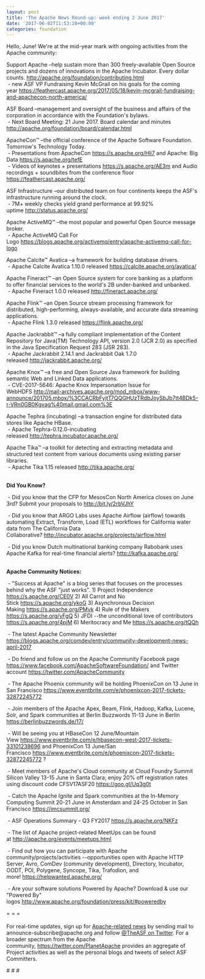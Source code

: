 ```yaml
---
layout: post
title: 'The Apache News Round-up: week ending 2 June 2017'
date: '2017-06-02T11:53:20+00:00'
categories: foundation
---
```

<p>Hello, June! We're at the mid-year mark with ongoing activities from the Apache community:</p> 
  <p>Support Apache&nbsp;–help sustain more than 300 freely-available Open Source projects and dozens of innovations in the Apache Incubator. Every dollar counts. <a href="http://apache.org/foundation/contributing.html">http://apache.org/foundation/contributing.html</a><br />&nbsp;- new ASF VP Fundraising Kevin McGrail on his goals for the coming year&nbsp;<a href="https://feathercast.apache.org/2017/05/18/kevin-mcgrail-fundraising-and-apachecon-north-america/">https://feathercast.apache.org/2017/05/18/kevin-mcgrail-fundraising-and-apachecon-north-america/</a></p> 
  <div> 
    <p>ASF Board –management and oversight of the business and affairs of the corporation in accordance with the Foundation's bylaws.<br />&nbsp;- Next Board Meeting: 21 June 2017. Board calendar and minutes <a href="http://apache.org/foundation/board/calendar.html">http://apache.org/foundation/board/calendar.html</a></p> 
    <p><a href="http://apache.org/foundation/board/calendar.html"></a>ApacheCon™ –the official conference of the Apache Software Foundation. Tomorrow's Technology Today.<br />&nbsp;- Presentations from ApacheCon&nbsp;<a href="https://s.apache.org/Hli7">https://s.apache.org/Hli7</a>&nbsp;and Apache: Big Data&nbsp;<a href="https://s.apache.org/tefE">https://s.apache.org/tefE</a><br />&nbsp;- Videos of keynotes + presentations <a href="https://s.apache.org/AE3m">https://s.apache.org/AE3m</a>&nbsp;and&nbsp;Audio recordings + soundbites from the conference floor <a href="https://feathercast.apache.org/">https://feathercast.apache.org/</a></p> 
    <p>ASF Infrastructure –our distributed team on four continents keeps the ASF's infrastructure running around the clock.<br />&nbsp;- 7M+ weekly checks yield grand performance at 99.92% uptime&nbsp;<a href="http://status.apache.org/">http://status.apache.org/</a></p> 
  </div> 
  <div> 
    <p>Apache ActiveMQ™ –the most popular and powerful Open Source message broker.<br />&nbsp;- Apache ActiveMQ Call For Logo&nbsp;<a href="https://blogs.apache.org/activemq/entry/apache-activemq-call-for-logo">https://blogs.apache.org/activemq/entry/apache-activemq-call-for-logo</a> </p> 
    <p>Apache Calcite™ Avatica –a framework for building database drivers.<br />&nbsp;- Apache Calcite Avatica 1.10.0 released&nbsp;<a href="https://calcite.apache.org/avatica/">https://calcite.apache.org/avatica/</a></p> 
    <p>Apache Fineract™ –an Open Source system for core banking as a platform to offer financial services to the world's 2B under-banked and unbanked.<br />&nbsp;-&nbsp;Apache Fineract 1.0.0 released&nbsp;<a href="http://fineract.apache.org/">http://fineract.apache.org/</a></p> 
    <p>Apache Flink™ –an Open Source stream processing framework for distributed, high-performing, always-available, and accurate data streaming applications.<br />&nbsp;- Apache Flink 1.3.0 released&nbsp;<a href="https://flink.apache.org/">https://flink.apache.org/</a></p> 
    <p>Apache Jackrabbit™ –a fully compliant implementation of the Content Repository for Java(TM) Technology API, version 2.0 (JCR 2.0) as specified in the Java Specification Request 283 (JSR 283).<br />&nbsp;- Apache Jackrabbit 2.14.1 and Jackrabbit Oak 1.7.0 released&nbsp;<a href="http://jackrabbit.apache.org/">http://jackrabbit.apache.org/</a></p> 
    <p>Apache Knox™ –a free and Open Source Java framework for building semantic Web and Linked Data applications.<br />&nbsp;- CVE-2017-5646: Apache Knox Impersonation Issue for WebHDFS&nbsp;<a href="http://mail-archives.apache.org/mod_mbox/www-announce/201705.mbox/%3CCACRbFyjtT7QQGHUzTRdbJoySbJb7tt4BDk5-r-VRn0GB0Kgvag%40mail.gmail.com%3E">http://mail-archives.apache.org/mod_mbox/www-announce/201705.mbox/%3CCACRbFyjtT7QQGHUzTRdbJoySbJb7tt4BDk5-r-VRn0GB0Kgvag%40mail.gmail.com%3E</a></p> 
    <p>Apache Tephra (incubating)&nbsp;–a transaction engine for distributed data stores like Apache HBase.<br />&nbsp;- Apache Tephra-0.12.0-incubating released&nbsp;<a href="http://tephra.incubator.apache.org/">http://tephra.incubator.apache.org/</a></p> 
    <p>Apache Tika™ –a toolkit for detecting and extracting metadata and structured text content from various documents using existing parser libraries.<br />&nbsp;- Apache Tika 1.15 released <a href="http://tika.apache.org/">http://tika.apache.org/</a></p> 
    <p><br /><strong>Did You Know?</strong></p> 
    <p><strong></strong>&nbsp;- Did you know that the CFP for MesosCon North America closes on June 3rd? Submit your proposals to <a href="http://bit.ly/2rbVJhY">http://bit.ly/2rbVJhY</a></p> 
    <p>&nbsp;- Did you know that ARGO Labs uses Apache Airflow (airflow) towards automating Extract, Transform, Load (ETL) workflows for California water data from The California Data Collaborative?&nbsp;<a href="http://incubator.apache.org/projects/airflow.html">http://incubator.apache.org/projects/airflow.html</a></p> 
    <p>&nbsp;- Did you know Dutch multinational banking company&nbsp;Rabobank uses Apache Kafka for real-time financial alerts?&nbsp;<a href="http://kafka.apache.org/">http://kafka.apache.org/</a><br /><br /></p> 
  </div> 
  <div> 
    <p><strong>Apache Community Notices:</strong></p> 
  </div> 
  <div> 
    <p>&nbsp;- &quot;Success at Apache&quot; is a blog series that focuses on the processes behind why the ASF &quot;just works&quot;. 1) Project Independence <a href="https://s.apache.org/CE0V">https://s.apache.org/CE0V</a>&nbsp;2) All Carrot and No Stick&nbsp;<a href="https://s.apache.org/ykoG">https://s.apache.org/ykoG</a>&nbsp;3)&nbsp;Asynchronous Decision Making&nbsp;<a href="https://s.apache.org/PMvk">https://s.apache.org/PMvk</a>&nbsp;4)&nbsp;Rule of the Makers <a href="https://s.apache.org/yFgQ">https://s.apache.org/yFgQ</a>&nbsp;5) JFDI --the unconditional love of contributors <a href="https://s.apache.org/4pjM">https://s.apache.org/4pjM</a>&nbsp;6) Meritocracy and Me&nbsp;<a href="https://s.apache.org/tQQh">https://s.apache.org/tQQh</a></p> 
    <p>&nbsp;- The latest Apache Community Newsletter <a href="https://blogs.apache.org/comdev/entry/community-development-news-april-2017">https://blogs.apache.org/comdev/entry/community-development-news-april-2017</a></p> 
    <p>&nbsp;- Do friend and follow us on the Apache Community Facebook page <a href="https://www.facebook.com/ApacheSoftwareFoundation/">https://www.facebook.com/ApacheSoftwareFoundation/</a>&nbsp;and Twitter account <a href="https://twitter.com/ApacheCommunity">https://twitter.com/ApacheCommunity</a></p> 
    <p>&nbsp;- The Apache Phoenix community will be holding PhoenixCon on 13 June in San Francisco&nbsp;<a href="https://www.eventbrite.com/e/phoenixcon-2017-tickets-32872245772">https://www.eventbrite.com/e/phoenixcon-2017-tickets-32872245772</a></p> 
    <p>&nbsp;- Join members of the Apache Apex, Beam, Flink, Hadoop, Kafka, Lucene, Solr, and Spark communities at Berlin Buzzwords 11-13 June in Berlin <a href="https://berlinbuzzwords.de/17/">https://berlinbuzzwords.de/17/</a></p> 
    <p>&nbsp;- Will be seeing you at HBaseCon 12 June/Mountain View&nbsp;<a href="https://www.eventbrite.com/e/hbasecon-west-2017-tickets-33101238696">https://www.eventbrite.com/e/hbasecon-west-2017-tickets-33101238696</a> and PhoenixCon 13 June/San Francisco&nbsp;<a href="https://www.eventbrite.com/e/phoenixcon-2017-tickets-32872245772">https://www.eventbrite.com/e/phoenixcon-2017-tickets-32872245772</a> ?</p> 
    <p>&nbsp;- Meet members of Apache's Cloud community at Cloud Foundry Summit Silicon Valley 13-15 June in Santa Clara; enjoy 20% off registration rates using discount code CFSV17ASF20&nbsp;<a href="https://goo.gl/Uq3g0t">https://goo.gl/Uq3g0t</a></p> 
    <p>&nbsp;- Catch the Apache Ignite and Spark communities at the In-Memory Computing Summit 20-21 June in Amsterdam and 24-25 October in San Francisco&nbsp;<a href="https://imcsummit.org/">https://imcsummit.org/</a></p> 
    <p>&nbsp;- ASF Operations Summary - Q3 FY2017&nbsp;<a href="https://s.apache.org/NKFz">https://s.apache.org/NKFz</a></p> 
    <div> 
      <p>&nbsp;- The list of Apache project-related MeetUps can be found at&nbsp;<a href="http://apache.org/events/meetups.html">http://apache.org/events/meetups.html</a></p> 
      <p>&nbsp;- Find out how you can participate with Apache community/projects/activities --opportunities open with&nbsp;Apache HTTP Server,&nbsp;Avro, ComDev (community development), Directory, Incubator, OODT, POI, Polygene, Syncope, Tika, Trafodion, and more!&nbsp;<a href="https://helpwanted.apache.org/">https://helpwanted.apache.org/</a></p> 
    </div> 
    <p>&nbsp;- Are your software solutions Powered by Apache? Download &amp; use our &quot;Powered By&quot; logos&nbsp;<a href="http://www.apache.org/foundation/press/kit/#poweredby">http://www.apache.org/foundation/press/kit/#poweredby</a></p> 
    <div>= = =</div> 
    <div><br /></div> 
    <div>For real-time updates, sign up for <a href="http://apache.org/foundation/mailinglists.html#foundation-announce">Apache-related news</a> by sending mail to announce-subscribe@apache.org and follow <a href="https://twitter.com/TheASF">@TheASF on Twitter</a>. For a broader spectrum from the Apache community,&nbsp;<a href="http://s.apache.org/landsend">https://twitter.com/PlanetApache</a> provides an aggregate of Project activities as well as the personal blogs and tweets of select ASF Committers.</div> 
  </div> 
  <p># # #</p>
